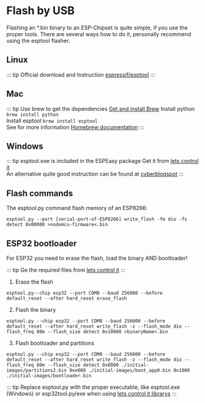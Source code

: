 # Flash by USB

Flashing an *.bin binary to an ESP-Chipset is quite simple, if you use the proper tools.
There are several ways how to do it, personally  recommend using the esptool flasher.

## Linux
::: tip Official download and Instruction
[espressif/esptool](https://github.com/espressif/esptool)
:::

## Mac
::: tip Use brew to get the dependencies
[Get and install  Brew](https://brew.sh)
Install python ```brew install python```  
Install esptool ```brew install esptool```  
See for more information [Homebrew documentation](https://docs.brew.sh/Homebrew-and-Python)
:::

## Windows
::: tip esptool.exe is included in the ESPEasy package
Get it from [lets control it](https://github.com/letscontrolit/ESPEasy/files/5566286/esp32tool-initial-flashing.zip)  
An alternative quite good instruction can be found at [cyberblogspot](https://cyberblogspot.com/how-to-install-esptool-on-windows-10/)
:::

## Flash commands
The esptool.py command flash memory of an ESP8266:

```esptool.py --port [serial-port-of-ESP8266] write_flash -fm dio -fs detect 0x00000 >nodemcu-firmware<.bin```

## ESP32 bootloader
For ESP32 you need to erase the flash, load the binary AND bootloader!

::: tip
Ge the required files from [lets control it](https://github.com/letscontrolit/ESPEasy/files/5566286/esp32tool-initial-flashing.zip)
:::

1) Erase the flash  
```
esptool.py--chip esp32 --port COM8 --baud 256000 --before default_reset --after hard_reset erase_flash
```

2) Flash the binary
```
esptool.py --chip esp32 --port COM8 --baud 256000 --before default_reset --after hard_reset write_flash -z --flash_mode dio --flash_freq 80m --flash_size detect 0x10000 >binaryName<.bin
```

3) Flash bootloader and partitions
```
esptool.py --chip esp32 --port COM8 --baud 256000 --before default_reset --after hard_reset write_flash -z --flash_mode dio --flash_freq 80m --flash_size detect 0x8000 ./initial-images/partitions2.bin 0xe000 ./initial-images/boot_app0.bin 0x1000 ./initial-images/bootloader.bin
```

::: tip
Replace esptool.py with the proper executable, like esptool.exe (Windows) or esp32tool.py/exe when using [lets control it librarys](https://github.com/letscontrolit/ESPEasy/files/5566286/esp32tool-initial-flashing.zip) 
:::